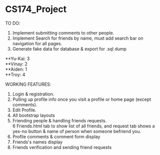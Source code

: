 # CS174_Project

TO DO: <br />
1. Implement submitting comments to other people. <br />
2. Implement Search for friends by name, must add search bar on navigation for all pages. <br />
4. Generate fake data for database & export for .sql dump <br />

**Yu-Kai: 3 <br />
**Vinay: 2 <br />
**Aiden: 1 <br />
**Troy: 4 <br />



WORKING FEATURES: <br />
1. Login & registration. <br />
2. Pulling up profile info once you visit a profile or home page (except comments). <br />
3. Edit Profile. <br />
4. All bootstrap layouts <br />
5. Friending people & handling friends requests. <br />
6  Friends.html tab to show list of all friends, and request tab shows a yes-no button & name of person when someone befriend you.<br />
7. Profile comments & comment form display <br />
8. Friends's names display <br />
9. Friends verification and sending friend requests  
